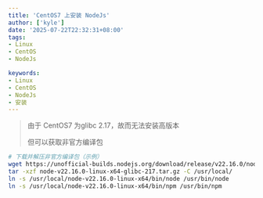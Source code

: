 ```yaml
---
title: 'CentOS7 上安装 NodeJs'
author: ['kyle']
date: '2025-07-22T22:32:31+08:00'
tags:
- Linux
- CentOS
- NodeJs

keywords:
- Linux
- CentOS
- NodeJs
- 安装
---
```


> 由于 CentOS7 为glibc 2.17，故而无法安装高版本
>
> 但可以获取非官方编译包


```bash
# 下载并解压非官方编译包（示例）
wget https://unofficial-builds.nodejs.org/download/release/v22.16.0/node-v22.16.0-linux-x64-glibc-217.tar.gz
tar -xzf node-v22.16.0-linux-x64-glibc-217.tar.gz -C /usr/local/
ln -s /usr/local/node-v22.16.0-linux-x64/bin/node /usr/bin/node
ln -s /usr/local/node-v22.16.0-linux-x64/bin/npm /usr/bin/npm
```